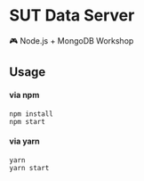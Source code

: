 # SUT Data Server

🎮 Node.js + MongoDB Workshop


## Usage

#### via npm

```
npm install
npm start
```

#### via yarn

```
yarn
yarn start
```

